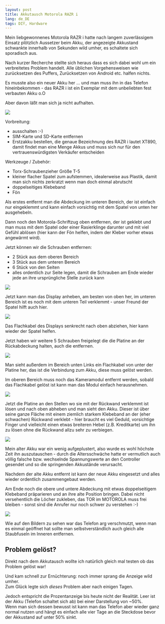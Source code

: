 ```yaml
---
layout: post
title: Akkutausch Motorola RAZR i
lang: de_DE
tags: DIY, Hardware
---
```


Mein liebgewonnenes Motorola RAZR i hatte nach langem zuverlässigem Einsatz plötzlich Aussetzer beim Akku, der angezeigte Akkustand schwankte innerhalb von Sekunden wild umher, es schaltete sich sporadisch aus.

Nach kurzer Recherche stellte sich heraus dass es sich dabei wohl um ein verbreitetes Problem handelt. Alle üblichen Vorgehensweisen wie zurücksetzen des Puffers, Zurücksetzen von Android etc. halfen nichts.

Es musste also ein neuer Akku her ... und man muss ihn in das Telefon hineinbekommen - das RAZR i ist ein Exemplar mit dem unbeliebten fest verbauten Akku o.O

Aber davon läßt man sich ja nicht aufhalten.

![](/assets/razri-20170214-225645402.jpg)

Vorbreitung:

*   ausschalten :-)
*   SIM-Karte und SD-Karte entfernen
*   Erstzakku bestellen, die genaue Bezeichnung des RAZR i lautet XT890, damit findet man eine Menge Akkus und muss sich nur für den vertrauenswürdigsten Verkäufer entscheiden

Werkzeuge / Zubehör:

*   Torx-Schraubenzieher Größe T-5
*   kleiner flacher Spatel zum aufstemmen, idealerweise aus Plastik, damit man sich nichts zerkratzt wenn man doch einmal abrutscht
*   doppelseitiges Klebeband
*   Fön

Als erstes entfernt man die Abdeckung im unteren Bereich, der ist einfach nur eingeklemmt und kann einfach vorsichtig mit dem Spatel von unten her ausgehebeln.

Dann noch den Motorola-Schriftzug oben entfernen, der ist geklebt und man muss mit dem Spatel oder einer Rasierklinge darunter und mit viel Gefühl ablösen (hier kann der Fön helfen, indem der Kleber vorher etwas angewärmt wird).

Jetzt können wir die Schrauben entfernen:

*   2 Stück aus dem oberen Bereich
*   3 Stück aus dem unteren Bereich
*   6 Stück von den Seiten
*   alles ordentlich zur Seite legen, damit die Schrauben am Ende wieder jede an ihre ursprüngliche Stelle zurück kann

![](/assets/razri-20170214-231423768.jpg)

Jetzt kann man das Display anheben, am besten von oben her, im unteren Bereich ist es noch mit dem unteren Teil verklemmt - unser Freund der Spatel hilft auch hier.

![](/assets/razri-20170214-231946132.jpg)

Das Flachkabel des Displays senkrecht nach oben abziehen, hier kann wieder der Spatel helfen.

Jetzt haben wir weitere 5 Schrauben freigelegt die die Platine an der Rückabdeckung halten, auch die entfernen.

![](/assets/razri-20170214-232200482.jpg)

Man sieht außerdem im Bereich unten Links ein Flachkabel von unter der Platine her, das ist die Verbindung zum Akku, diese muss gelöst werden.

Im oberen Bereich muss noch das Kameramodul entfernt werden, sobald das Flachkabel gelöst ist kann man das Modul einfach herausnehmen.

![](/assets/razri-20170214-232843436.jpg)

Jetzt die Platine an den Stellen wo sie mit der Rückwand verklemmt ist lösen und nach oben abheben und man sieht den Akku. Dieser ist über seine ganze Fläche mit einem ziemlich starkem Klebeband an der (eher schwachen) Rückwand verklebt - hier braucht es viel Geduld, vorsichtige Finger und vielleicht einen etwas breiteren Hebel (z.B. Kreditkarte) um ihn zu lösen ohne die Rückwand allzu sehr zu verbiegen.

![](/assets/razri-20170214-233551265.jpg)

Mein alter Akku war ein wenig aufgeplustert, also wurde es wohl höchste Zeit ihn auszutauschen - durch die Altersschwäche hatte er vermutlich auch völlig falsche bzw. wechselnde Spannungswerte an den Controller gesendet und so die springenden Akkustände verursacht.

Nachdem der alte Akku entfernt ist kann der neue Akku eingesetzt und alles wieder ordentlich zusammengebaut werden.

Am Ende noch die obere und untere Abdeckung mit etwas doppelseitigem Klebeband präparieren und an ihre alte Position bringen. Dabei nicht versehentlich die Löcher zukleben, das TOR im MOTOROLA muss frei bleiben - sonst sind die Anrufer nur noch schwer zu verstehen :-)

![](/assets/razri-20170215-241152693.jpg)

Wie auf den Bildern zu sehen war das Telefon arg verschmutzt, wenn man es einmal geöffnet hat sollte man selbstverständlich auch gleich alle Staubfuseln im Inneren entfernen.

## Problem gelöst?

Direkt nach dem Akkutausch wollte ich natürlich gleich mal testen ob das Problem gelöst war!

Und kam schnell zur Ernüchterung: noch immer sprang die Anzeige wild umher.  
Zum Glück legte sich _dieses_ Problem aber nach einigen Tagen.

Jedoch entspricht die
Prozentanzeige bis heute nicht der Realität. Leer ist der Akku (Telefon schaltet sich ab)
bei einer Darstellung von ~50%.  
Wenn man sich dessen bewusst ist kann man das Telefon aber wieder ganz normal nutzen
und hängt es einfach alle vier Tage an die Steckdose bevor der Akkustand auf unter 50% sinkt.

